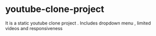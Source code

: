 # youtube-clone-project
It is a static youtube clone project . Includes dropdown menu , limited videos and responsiveness
